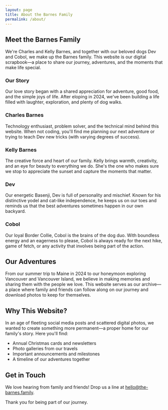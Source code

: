 ```yaml
---
layout: page
title: About the Barnes Family
permalink: /about/
---
```


## Meet the Barnes Family

We're Charles and Kelly Barnes, and together with our beloved dogs Dev and Cobol, we make up the Barnes family. This website is our digital scrapbook—a place to share our journey, adventures, and the moments that make life special.

### Our Story

Our love story began with a shared appreciation for adventure, good food, and the simple joys of life. After eloping in 2024, we've been building a life filled with laughter, exploration, and plenty of dog walks.

### Charles Barnes

Technology enthusiast, problem solver, and the technical mind behind this website. When not coding, you'll find me planning our next adventure or trying to teach Dev new tricks (with varying degrees of success).

### Kelly Barnes

The creative force and heart of our family. Kelly brings warmth, creativity, and an eye for beauty to everything we do. She's the one who makes sure we stop to appreciate the sunset and capture the moments that matter.

### Dev

Our energetic Basenji, Dev is full of personality and mischief. Known for his distinctive yodel and cat-like independence, he keeps us on our toes and reminds us that the best adventures sometimes happen in our own backyard.

### Cobol

Our loyal Border Collie, Cobol is the brains of the dog duo. With boundless energy and an eagerness to please, Cobol is always ready for the next hike, game of fetch, or any activity that involves being part of the action.

## Our Adventures

From our summer trip to Maine in 2024 to our honeymoon exploring Vancouver and Vancouver Island, we believe in making memories and sharing them with the people we love. This website serves as our archive—a place where family and friends can follow along on our journey and download photos to keep for themselves.

## Why This Website?

In an age of fleeting social media posts and scattered digital photos, we wanted to create something more permanent—a proper home for our family's story. Here you'll find:

- Annual Christmas cards and newsletters
- Photo galleries from our travels
- Important announcements and milestones
- A timeline of our adventures together

## Get in Touch

We love hearing from family and friends! Drop us a line at [hello@the-barnes.family](mailto:hello@the-barnes.family).

Thank you for being part of our journey.